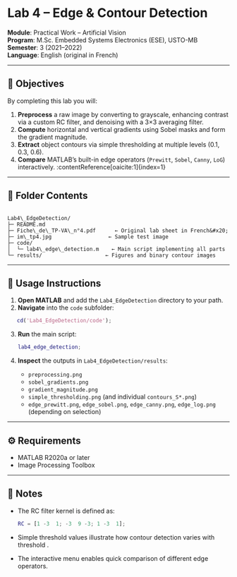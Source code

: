 # Lab 4 – Edge & Contour Detection

**Module**: Practical Work – Artificial Vision  
**Program**: M.Sc. Embedded Systems Electronics (ESE), USTO-MB  
**Semester**: 3 (2021–2022)  
**Language**: English (original in French)

---

## 🎯 Objectives

By completing this lab you will:
1. **Preprocess** a raw image by converting to grayscale, enhancing contrast via a custom RC filter, and denoising with a 3×3 averaging filter.  
2. **Compute** horizontal and vertical gradients using Sobel masks and form the gradient magnitude.  
3. **Extract** object contours via simple thresholding at multiple levels (0.1, 0.3, 0.6).  
4. **Compare** MATLAB’s built-in edge operators (`Prewitt`, `Sobel`, `Canny`, `LoG`) interactively. :contentReference[oaicite:1]{index=1}

---

## 🔧 Folder Contents

```

Lab4\_EdgeDetection/
├─ README.md
├─ Fiche\_de\_TP-VA\_n°4.pdf      ← Original lab sheet in French&#x20;
├─ im\_tp4.jpg                  ← Sample test image
├─ code/
│  └─ lab4\_edge\_detection.m    ← Main script implementing all parts
└─ results/                    ← Figures and binary contour images

````

---

## 🚀 Usage Instructions

1. **Open MATLAB** and add the `Lab4_EdgeDetection` directory to your path.  
2. **Navigate** into the `code` subfolder:
```matlab
   cd('Lab4_EdgeDetection/code');
````

3. **Run** the main script:

   ```matlab
   lab4_edge_detection;
   ```
4. **Inspect** the outputs in `Lab4_EdgeDetection/results`:

   * `preprocessing.png`
   * `sobel_gradients.png`
   * `gradient_magnitude.png`
   * `simple_thresholding.png` (and individual `contours_S*.png`)
   * `edge_prewitt.png`, `edge_sobel.png`, `edge_canny.png`, `edge_log.png` (depending on selection)

---

## ⚙️ Requirements

* MATLAB R2020a or later
* Image Processing Toolbox

---

## 🤝 Notes

* The RC filter kernel is defined as:

  ```matlab
  RC = [1 -3  1; -3  9 -3; 1 -3  1];
  ```
* Simple threshold values illustrate how contour detection varies with threshold .
* The interactive menu enables quick comparison of different edge operators.
